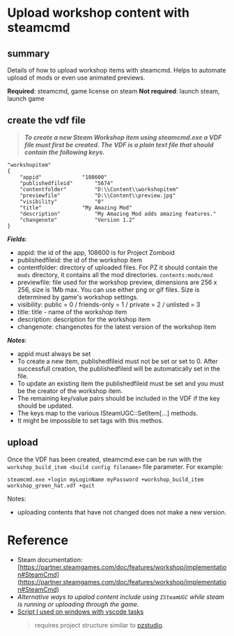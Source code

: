 # Upload workshop content with steamcmd

## summary

Details of how to upload workshop items with steamcmd. Helps to automate upload of mods or even use animated previews.


**Required**: steamcmd, game license on steam
**Not required**: launch steam, launch game

## create the vdf file

> ***To create a new Steam Workshop item using steamcmd.exe a VDF file must first be created. The VDF is a plain text file that should contain the following keys.***
```
"workshopitem"
{
    "appid"				"108600"
    "publishedfileid"		"5674"
    "contentfolder"			"D:\\Content\\workshopitem"
    "previewfile"			"D:\\Content\\preview.jpg"
    "visibility"			"0"
    "title"				"My Amazing Mod"
    "description"			"My Amazing Mod adds amazing features."
    "changenote"			"Version 1.2"
}
```

***Fields***:
- appid: the id of the app, 108600 is for Project Zomboid
- publishedfileid: the id of the workshop item
- contentfolder: directory of uploaded files. For PZ it should contain the `mods` directory, it contains all the mod directories. `contents:mods/mod`
- previewfile: file used for the workshop preview, dimensions are 256 x 256, size is 1Mb max. You can use either png or gif files. Size is determined by game's workshop settings.
- visibility: public = 0 / friends-only = 1 / private = 2 / unlisted = 3
- title: title - name of the workshop item
- description: description for the workshop item
- changenote: changenotes for the latest version of the workshop item

***Notes***:      	
- appid must always be set
- To create a new item, publishedfileid must not be set or set to 0. After successfull creation, the publishedfileid will be automatically set in the file.
- To update an existing item the publishedfileid must be set and you must be the creator of the workshop item.
- The remaining key/value pairs should be included in the VDF if the key should be updated.
- The keys map to the various ISteamUGC::SetItem[...] methods.
- It might be impossible to set tags with this methos.

## upload

Once the VDF has been created, steamcmd.exe can be run with the `workshop_build_item <build config filename>` file parameter. For example:
```
steamcmd.exe +login myLoginName myPassword +workshop_build_item workshop_green_hat.vdf +quit
```

Notes:
- uploading contents that have not changed does not make a new version.

# Reference

- Steam documentation: [https://partner.steamgames.com/doc/features/workshop/implementation#SteamCmd](https://partner.steamgames.com/doc/features/workshop/implementation#SteamCmd)  
- *Alternative ways to upalod content include using `ISteamUGC` while steam is running or uploading through the game.*
- [Script I used on windows with vscode tasks](https://github.com/Poltergeistzx/Project-Zomboid/blob/main/scripts/workshop-upload.py)
    > requires project structure similar to [pzstudio](https://github.com/Konijima/project-zomboid-studio).